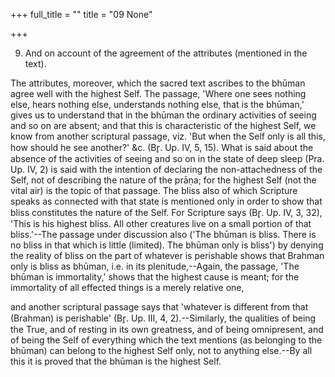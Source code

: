 +++
full_title = ""
title = "09 None"

+++


9. And on account of the agreement of the attributes (mentioned in the text).

The attributes, moreover, which the sacred text ascribes to the bhūman agree well with the highest Self. The passage, 'Where one sees nothing else, hears nothing else, understands nothing else, that is the bhūman,' gives us to understand that in the bhūman the ordinary activities of seeing and so on are absent; and that this is characteristic of the highest Self, we know from another scriptural passage, viz. 'But when the Self only is all this, how should he see another?' &c. (Br̥. Up. IV, 5, 15). What is said about the absence of the activities of seeing and so on in the state of deep sleep (Pra. Up. IV, 2) is said with the intention of declaring the non-attachedness of the Self, not of describing the nature of the prāṇa; for the highest Self (not the vital air) is the topic of that passage. The bliss also of which Scripture speaks as connected with that state is mentioned only in order to show that bliss constitutes the nature of the Self. For Scripture says (Br̥. Up. IV, 3, 32), 'This is his highest bliss. All other creatures live on a small portion of that bliss.'--The passage under discussion also ('The bhūman is bliss. There is no bliss in that which is little (limited). The bhūman only is bliss') by denying the reality of bliss on the part of whatever is perishable shows that Brahman only is bliss as bhūman, i.e. in its plenitude,--Again, the passage, 'The bhūman is immortality,' shows that the highest cause is meant; for the immortality of all effected things is a merely relative one,

and another scriptural passage says that 'whatever is different from that (Brahman) is perishable' (Br̥. Up. III, 4, 2).--Similarly, the qualities of being the True, and of resting in its own greatness, and of being omnipresent, and of being the Self of everything which the text mentions (as belonging to the bhūman) can belong to the highest Self only, not to anything else.--By all this it is proved that the bhūman is the highest Self.

